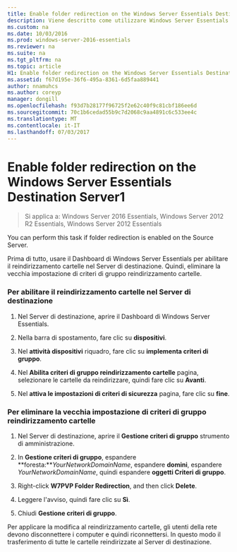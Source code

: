 ```yaml
---
title: Enable folder redirection on the Windows Server Essentials Destination Server1
description: Viene descritto come utilizzare Windows Server Essentials
ms.custom: na
ms.date: 10/03/2016
ms.prod: windows-server-2016-essentials
ms.reviewer: na
ms.suite: na
ms.tgt_pltfrm: na
ms.topic: article
H1: Enable folder redirection on the Windows Server Essentials Destination Server
ms.assetid: f67d195e-36f6-495a-8361-6d5faa889441
author: nnamuhcs
ms.author: coreyp
manager: dongill
ms.openlocfilehash: f93d7b28177f96725f2e62c40f9c81cbf186ee6d
ms.sourcegitcommit: 70c1b6cedad55b9c7d2068c9aa4891c6c533ee4c
ms.translationtype: MT
ms.contentlocale: it-IT
ms.lasthandoff: 07/03/2017
---
```

# <a name="enable-folder-redirection-on-the-windows-server-essentials-destination-server1"></a>Enable folder redirection on the Windows Server Essentials Destination Server1

>Si applica a: Windows Server 2016 Essentials, Windows Server 2012 R2 Essentials, Windows Server 2012 Essentials

You can perform this task if folder redirection is enabled on the Source Server.  
  
 Prima di tutto, usare il Dashboard di Windows Server Essentials per abilitare il reindirizzamento cartelle nel Server di destinazione. Quindi, eliminare la vecchia impostazione di criteri di gruppo reindirizzamento cartelle.  
  
### <a name="to-enable-folder-redirection-on-the-destination-server"></a>Per abilitare il reindirizzamento cartelle nel Server di destinazione  
  
1.  Nel Server di destinazione, aprire il Dashboard di Windows Server Essentials.  
  
2.  Nella barra di spostamento, fare clic su **dispositivi**.  
  
3.  Nel **attività dispositivi** riquadro, fare clic su **implementa criteri di gruppo**.  
  
4.  Nel **Abilita criteri di gruppo reindirizzamento cartelle** pagina, selezionare le cartelle da reindirizzare, quindi fare clic su **Avanti**.  
  
5.  Nel **attiva le impostazioni di criteri di sicurezza** pagina, fare clic su **fine**.  
  
### <a name="to-delete-the-old-folder-redirection-group-policy-setting"></a>Per eliminare la vecchia impostazione di criteri di gruppo reindirizzamento cartelle  
  
1.  Nel Server di destinazione, aprire il **Gestione criteri di gruppo** strumento di amministrazione.  
  
2.  In **Gestione criteri di gruppo**, espandere **foresta:***YourNetworkDomainName*, espandere **domini**, espandere *YourNetworkDomainName*, quindi espandere **oggetti Criteri di gruppo**.  
  
3.  Right-click **W7PVP Folder Redirection**, and then click **Delete**.  
  
4.  Leggere l'avviso, quindi fare clic su **Sì**.  
  
5.  Chiudi **Gestione criteri di gruppo**.  
  
 Per applicare la modifica al reindirizzamento cartelle, gli utenti della rete devono disconnettere i computer e quindi riconnettersi. In questo modo il trasferimento di tutte le cartelle reindirizzate al Server di destinazione.
